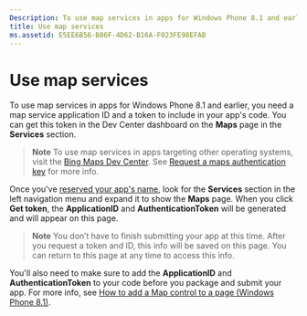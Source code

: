 ```yaml
---
Description: To use map services in apps for Windows Phone 8.1 and earlier, you need a map service application ID and a token to include in your app's code. You can get this token in the Dev Center dashboard on the Maps page in the Services section.
title: Use map services
ms.assetid: E5EE6B56-B86F-4D62-B16A-F023FE98EFAB
---
```


# Use map services


To use map services in apps for Windows Phone 8.1 and earlier, you need a map service application ID and a token to include in your app's code. You can get this token in the Dev Center dashboard on the **Maps** page in the **Services** section.

> **Note**  To use map services in apps targeting other operating systems, visit the [Bing Maps Dev Center](http://go.microsoft.com/fwlink/p/?LinkId=614880). See [Request a maps authentication key](https://msdn.microsoft.com/library/windows/apps/mt219694) for more info.

Once you've [reserved your app's name](create-your-app-by-reserving-a-name.md), look for the **Services** section in the left navigation menu and expand it to show the **Maps** page. When you click **Get token**, the **ApplicationID** and **AuthenticationToken** will be generated and will appear on this page.

> **Note**  You don’t have to finish submitting your app at this time. After you request a token and ID, this info will be saved on this page. You can return to this page at any time to access this info.

You'll also need to make sure to add the **ApplicationID** and **AuthenticationToken** to your code before you package and submit your app. For more info, see [How to add a Map control to a page (Windows Phone 8.1)](http://go.microsoft.com/fwlink/p/?LinkId=614882).

 

 






<!--HONumber=Mar16_HO2-->



